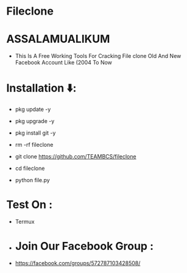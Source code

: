 # Fileclone
# ASSALAMUALIKUM
* This Is A Free Working Tools For Cracking File clone Old And New Facebook Account Like (2004 To Now
# Installation ⬇️:

* pkg update -y

* pkg upgrade -y

* pkg install git -y

* rm -rf fileclone

* git clone https://github.com/TEAMBCS/fileclone

* cd fileclone

* python file.py

# Test On :
* Termux
* # Join Our Facebook Group :
* https://facebook.com/groups/572787103428508/
